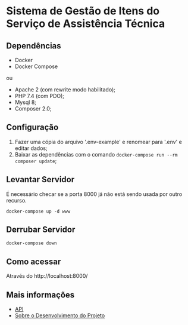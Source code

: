 # Sistema de Gestão de Itens do Serviço de Assistência Técnica

## Dependências

- Docker
- Docker Compose

ou

- Apache 2 (com rewrite modo habilitado);
- PHP 7.4 (com PDO);
- Mysql 8;
- Composer 2.0;


## Configuração

1. Fazer uma cópia do arquivo '.env-example' e renomear para '.env' e editar dados;
2. Baixar as dependências com o comando `docker-compose run --rm composer update`;


## Levantar Servidor

É necessário checar se a porta 8000 já não está sendo usada por outro recurso.

`docker-compose up -d www`


## Derrubar Servidor

`docker-compose down`


## Como acessar

Através do http://localhost:8000/


## Mais informações

- [API](doc/api.md)
- [Sobre o Desenvolvimento do Projeto](doc/about.md)
